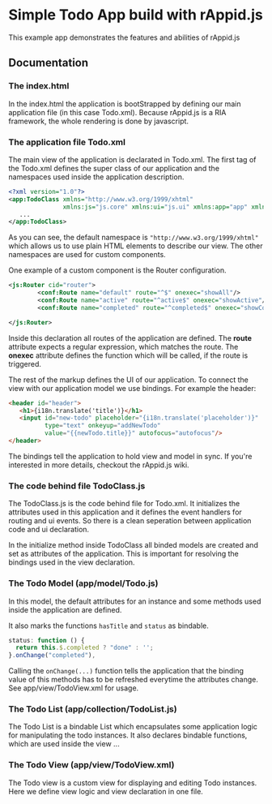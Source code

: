 # Simple Todo App build with rAppid.js

This example app demonstrates the features and abilities of rAppid.js

## Documentation


### The index.html

In the index.html the application is bootStrapped by defining our main application file 
(in this case Todo.xml). Because rAppid.js is a RIA framework, the whole rendering is done by javascript.

### The application file Todo.xml

The main view of the application is declarated in Todo.xml. The first tag of the Todo.xml defines the super class of our application and the namespaces used inside the application description. 

```xml
<?xml version="1.0"?>
<app:TodoClass xmlns="http://www.w3.org/1999/xhtml"
               xmlns:js="js.core" xmlns:ui="js.ui" xmlns:app="app" xmlns:view="app.view" xmlns:conf="js.conf">
   ...
</app:TodoClass>
```
As you can see, the default namespace is `"http://www.w3.org/1999/xhtml"` which allows us to use plain HTML elements to describe our view.
The other namespaces are used for custom components.

One example of a custom component is the Router configuration.
```xml
<js:Router cid="router">
        <conf:Route name="default" route="^$" onexec="showAll"/>
        <conf:Route name="active" route="^active$" onexec="showActive"/>
        <conf:Route name="completed" route="^completed$" onexec="showCompleted"/>

</js:Router>
```
Inside this declaration all routes of the application are defined. The **route** attribute expects a regular expression, which matches the route. 
The **onexec** attribute defines the function which will be called, if the route is triggered.

The rest of the markup defines the UI of our application. 
To connect the view with our application model we use bindings. For example the header:

```html
<header id="header">
   <h1>{i18n.translate('title')}</h1>
   <input id="new-todo" placeholder="{i18n.translate('placeholder')}" 
          type="text" onkeyup="addNewTodo"
          value="{{newTodo.title}}" autofocus="autofocus"/>
</header>
```
The bindings tell the application to hold view and model in sync. If you're interested in more details, checkout the rAppid.js wiki.


### The code behind file TodoClass.js
The TodoClass.js is the code behind file for Todo.xml. It initializes the attributes used in this application and it defines the event handlers for routing and ui events.
So there is a clean seperation between application code and ui declaration.

In the initialize method inside TodoClass all binded models are created and set as attributes of the application. This is important for resolving the bindings used in the view declaration.


### The Todo Model (app/model/Todo.js)

In this model, the default attributes for an instance and some methods used inside the application are defined.
 
It also marks the functions `hasTitle` and `status` as bindable.
 
 ```javascript
 status: function () {
   return this.$.completed ? "done" : '';
 }.onChange("completed"),
 ```
 
Calling the `onChange(...)` function tells the application that the binding value of this methods has to be refreshed everytime the attributes change. 
See app/view/TodoView.xml for usage.
 

### The Todo List (app/collection/TodoList.js)

The Todo List is a bindable List which encapsulates some application logic for manipulating the todo instances.
It also declares bindable functions, which are used inside the view ...

### The Todo View (app/view/TodoView.xml)

The Todo view is a custom view for displaying and editing Todo instances.
Here we define view logic and view declaration in one file.
 
 
 
 
 
 
